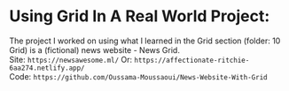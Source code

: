 # Using Grid In A Real World Project:
The project I worked on using what I learned in the Grid section (folder: 10 Grid) is a (fictional) news website - News Grid.  
Site: `https://newsawesome.ml/`    Or: `https://affectionate-ritchie-6aa274.netlify.app/`  
Code: `https://github.com/Oussama-Moussaoui/News-Website-With-Grid`